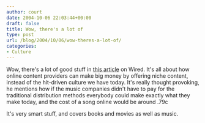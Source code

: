 ```yaml
---
author: court
date: 2004-10-06 22:03:44+00:00
draft: false
title: Wow, there's a lot of
type: post
url: /blog/2004/10/06/wow-theres-a-lot-of/
categories:
- Culture
---
```


Wow, there's a lot of good stuff in [this article](http://www.wired.com/wired/archive/12.10/tail.html) on Wired.  It's all about how online content providers can make big money by offering niche content, instead of the hit-driven culture we have today.  It's really thought provoking, he mentions how if the music companies didn't have to pay for the traditional distribution methods everybody could make exactly what they make today, and the cost of a song online would be around .79c

It's very smart stuff, and covers books and movies as well as music.
